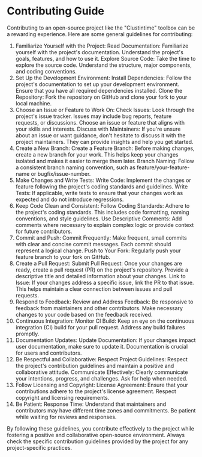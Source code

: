 # Contributing Guide
Contributing to an open-source project like the "Clustintime" toolbox can be a rewarding experience. Here are some general guidelines for contributing:

1. Familiarize Yourself with the Project:
Read Documentation:
Familiarize yourself with the project's documentation. Understand the project's goals, features, and how to use it.
Explore Source Code:
Take the time to explore the source code. Understand the structure, major components, and coding conventions.
2. Set Up the Development Environment:
Install Dependencies:
Follow the project's documentation to set up your development environment. Ensure that you have all required dependencies installed.
Clone the Repository:
Fork the repository on GitHub and clone your fork to your local machine.
3. Choose an Issue or Feature to Work On:
Check Issues:
Look through the project's issue tracker. Issues may include bug reports, feature requests, or discussions. Choose an issue or feature that aligns with your skills and interests.
Discuss with Maintainers:
If you're unsure about an issue or want guidance, don't hesitate to discuss it with the project maintainers. They can provide insights and help you get started.
4. Create a New Branch:
Create a Feature Branch:
Before making changes, create a new branch for your work. This helps keep your changes isolated and makes it easier to merge them later.
Branch Naming:
Follow a consistent branch naming convention, such as feature/your-feature-name or bugfix/issue-number.
5. Make Changes and Write Tests:
Write Code:
Implement the changes or feature following the project's coding standards and guidelines.
Write Tests:
If applicable, write tests to ensure that your changes work as expected and do not introduce regressions.
6. Keep Code Clean and Consistent:
Follow Coding Standards:
Adhere to the project's coding standards. This includes code formatting, naming conventions, and style guidelines.
Use Descriptive Comments:
Add comments where necessary to explain complex logic or provide context for future contributors.
7. Commit and Push:
Commit Frequently:
Make frequent, small commits with clear and concise commit messages. Each commit should represent a logical change.
Push to Your Fork:
Regularly push your feature branch to your fork on GitHub.
8. Create a Pull Request:
Submit Pull Request:
Once your changes are ready, create a pull request (PR) on the project's repository. Provide a descriptive title and detailed information about your changes.
Link to Issue:
If your changes address a specific issue, link the PR to that issue. This helps maintain a clear connection between issues and pull requests.
9. Respond to Feedback:
Review and Address Feedback:
Be responsive to feedback from maintainers and other contributors. Make necessary changes to your code based on the feedback received.
10. Continuous Integration:
Monitor CI Build:
Keep an eye on the continuous integration (CI) build for your pull request. Address any build failures promptly.
11. Documentation Updates:
Update Documentation:
If your changes impact user documentation, make sure to update it. Documentation is crucial for users and contributors.
12. Be Respectful and Collaborative:
Respect Project Guidelines:
Respect the project's contribution guidelines and maintain a positive and collaborative attitude.
Communicate Effectively:
Clearly communicate your intentions, progress, and challenges. Ask for help when needed.
13. Follow Licensing and Copyright:
License Agreement:
Ensure that your contributions adhere to the project's license agreement. Respect copyright and licensing requirements.
14. Be Patient:
Response Time:
Understand that maintainers and contributors may have different time zones and commitments. Be patient while waiting for reviews and responses.

By following these guidelines, you contribute effectively to the project while fostering a positive and collaborative open-source environment. Always check the specific contribution guidelines provided by the project for any project-specific practices.
